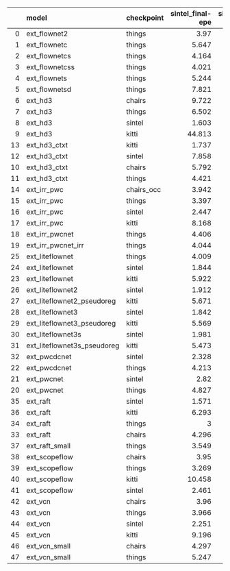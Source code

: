 |    | model                       | checkpoint   |   sintel_final-epe |   sintel_final-outlier |   sintel_clean-epe |   sintel_clean-outlier |   kitti_2012-epe |   kitti_2012-outlier |   kitti_2015-epe |   kitti_2015-outlier |
|---:|:----------------------------|:-------------|-------------------:|-----------------------:|-------------------:|-----------------------:|-----------------:|---------------------:|-----------------:|---------------------:|
|  0 | ext_flownet2                | things       |              3.97  |                  0.075 |              3.005 |                  0.054 |            5.468 |                0.134 |           13.143 |                0.259 |
|  1 | ext_flownetc                | things       |              5.647 |                  0.12  |              4.545 |                  0.092 |            8.104 |                0.224 |           15.985 |                0.343 |
|  2 | ext_flownetcs               | things       |              4.164 |                  0.081 |              3.131 |                  0.06  |            5.028 |                0.122 |           12.517 |                0.25  |
|  3 | ext_flownetcss              | things       |              4.021 |                  0.078 |              2.989 |                  0.057 |            4.657 |                0.116 |           11.901 |                0.242 |
|  4 | ext_flownets                | things       |              5.244 |                  0.108 |              3.958 |                  0.086 |            7.723 |                0.222 |           14.812 |                0.335 |
|  5 | ext_flownetsd               | things       |              7.821 |                  0.147 |              7.616 |                  0.137 |           17.258 |                0.427 |           24.21  |                0.454 |
|  6 | ext_hd3                     | chairs       |              9.722 |                  0.128 |              4.918 |                  0.071 |           12.219 |                0.316 |           21.716 |                0.423 |
|  7 | ext_hd3                     | things       |              6.502 |                  0.099 |              3.214 |                  0.048 |            6.854 |                0.139 |           14.505 |                0.214 |
|  8 | ext_hd3                     | sintel       |              1.603 |                  0.034 |              2.311 |                  0.038 |            6.301 |                0.123 |           15.291 |                0.236 |
|  9 | ext_hd3                     | kitti        |             44.813 |                  0.265 |             37.062 |                  0.237 |            1.262 |                0.02  |            1.943 |                0.029 |
| 13 | ext_hd3_ctxt                | kitti        |              1.737 |                  0.034 |              2.103 |                  0.034 |            5.058 |                0.086 |           13.45  |                0.206 |
| 12 | ext_hd3_ctxt                | sintel       |              7.858 |                  0.119 |              6.016 |                  0.09  |            0.999 |                0.016 |            1.536 |                0.024 |
| 10 | ext_hd3_ctxt                | chairs       |              5.792 |                  0.102 |              3.727 |                  0.06  |           13.695 |                0.379 |           22.971 |                0.471 |
| 11 | ext_hd3_ctxt                | things       |              4.421 |                  0.08  |              2.072 |                  0.037 |            4.645 |                0.101 |            9.959 |                0.176 |
| 14 | ext_irr_pwc                 | chairs_occ   |              3.942 |                  0.071 |              2.326 |                  0.043 |            3.9   |                0.085 |           10.712 |                0.201 |
| 15 | ext_irr_pwc                 | things       |              3.397 |                  0.063 |              1.857 |                  0.035 |            3.544 |                0.076 |            9.475 |                0.179 |
| 16 | ext_irr_pwc                 | sintel       |              2.447 |                  0.047 |              1.858 |                  0.033 |            2.585 |                0.045 |            7.964 |                0.141 |
| 17 | ext_irr_pwc                 | kitti        |              8.168 |                  0.128 |              7.437 |                  0.101 |            1.128 |                0.018 |            1.518 |                0.025 |
| 18 | ext_irr_pwcnet              | things       |              4.406 |                  0.081 |              3.087 |                  0.055 |            5.974 |                0.121 |           14.701 |                0.258 |
| 19 | ext_irr_pwcnet_irr          | things       |              4.044 |                  0.076 |              2.741 |                  0.051 |            5.147 |                0.117 |           13.024 |                0.248 |
| 25 | ext_liteflownet             | things       |              4.009 |                  0.074 |              2.495 |                  0.045 |            4.523 |                0.11  |           11.462 |                0.222 |
| 24 | ext_liteflownet             | sintel       |              1.844 |                  0.041 |              1.415 |                  0.029 |            3.645 |                0.07  |           10.339 |                0.174 |
| 23 | ext_liteflownet             | kitti        |              5.922 |                  0.104 |              4.548 |                  0.078 |            1.161 |                0.016 |            1.777 |                0.028 |
| 26 | ext_liteflownet2            | sintel       |              1.912 |                  0.041 |              1.488 |                  0.03  |            1.639 |                0.025 |            3.25  |                0.052 |
| 27 | ext_liteflownet2_pseudoreg  | kitti        |              5.671 |                  0.105 |              4.508 |                  0.08  |            1.022 |                0.013 |            1.383 |                0.018 |
| 28 | ext_liteflownet3            | sintel       |              1.842 |                  0.038 |              1.373 |                  0.027 |            1.52  |                0.023 |            3.078 |                0.046 |
| 29 | ext_liteflownet3_pseudoreg  | kitti        |              5.569 |                  0.103 |              4.393 |                  0.078 |            0.973 |                0.012 |            1.302 |                0.017 |
| 30 | ext_liteflownet3s           | sintel       |              1.981 |                  0.04  |              1.495 |                  0.028 |            1.575 |                0.024 |            3.231 |                0.051 |
| 31 | ext_liteflownet3s_pseudoreg | kitti        |              5.473 |                  0.099 |              4.208 |                  0.073 |            0.991 |                0.012 |            1.426 |                0.02  |
| 32 | ext_pwcdcnet                | sintel       |              2.328 |                  0.048 |              1.808 |                  0.035 |            2.072 |                0.033 |            3.159 |                0.053 |
| 22 | ext_pwcdcnet                | things       |              4.213 |                  0.075 |              2.676 |                  0.049 |            4.582 |                0.108 |           10.994 |                0.221 |
| 21 | ext_pwcnet                  | sintel       |              2.82  |                  0.06  |              2.255 |                  0.044 |            3.327 |                0.068 |            6.249 |                0.122 |
| 20 | ext_pwcnet                  | things       |              4.827 |                  0.087 |              3.358 |                  0.06  |            5.551 |                0.136 |           12.669 |                0.244 |
| 35 | ext_raft                    | sintel       |              1.571 |                  0.03  |              0.87  |                  0.016 |            1.341 |                0.018 |            1.632 |                0.024 |
| 36 | ext_raft                    | kitti        |              6.293 |                  0.096 |              4.687 |                  0.066 |            1.271 |                0.018 |            0.779 |                0.008 |
| 34 | ext_raft                    | things       |              3     |                  0.052 |              1.507 |                  0.024 |            2.26  |                0.042 |            5.495 |                0.108 |
| 33 | ext_raft                    | chairs       |              4.296 |                  0.071 |              2.202 |                  0.036 |            4.596 |                0.107 |            9.747 |                0.207 |
| 37 | ext_raft_small              | things       |              3.549 |                  0.065 |              2.191 |                  0.039 |            3.618 |                0.078 |            8.633 |                0.169 |
| 38 | ext_scopeflow               | chairs       |              3.95  |                  0.073 |              2.569 |                  0.046 |            4.096 |                0.084 |           11.975 |                0.214 |
| 39 | ext_scopeflow               | things       |              3.269 |                  0.062 |              1.832 |                  0.035 |            3.466 |                0.072 |            9.784 |                0.182 |
| 40 | ext_scopeflow               | kitti        |             10.458 |                  0.135 |              8.111 |                  0.109 |            1.002 |                0.015 |            1.337 |                0.021 |
| 41 | ext_scopeflow               | sintel       |              2.461 |                  0.046 |              1.63  |                  0.03  |            2.076 |                0.036 |            6.085 |                0.109 |
| 42 | ext_vcn                     | chairs       |              3.96  |                  0.072 |              2.801 |                  0.05  |            4.444 |                0.091 |           10.773 |                0.21  |
| 43 | ext_vcn                     | things       |              3.966 |                  0.076 |              2.494 |                  0.047 |            3.466 |                0.071 |            8.627 |                0.168 |
| 44 | ext_vcn                     | sintel       |              2.251 |                  0.047 |              1.595 |                  0.032 |            2.209 |                0.043 |            4.314 |                0.088 |
| 45 | ext_vcn                     | kitti        |              9.196 |                  0.159 |              5.934 |                  0.107 |            1.141 |                0.017 |            1.455 |                0.021 |
| 46 | ext_vcn_small               | chairs       |              4.297 |                  0.08  |              3.217 |                  0.059 |            5.656 |                0.129 |           13.18  |                0.261 |
| 47 | ext_vcn_small               | things       |              5.247 |                  0.088 |              4.8   |                  0.075 |            4.248 |                0.101 |            9.692 |                0.208 |